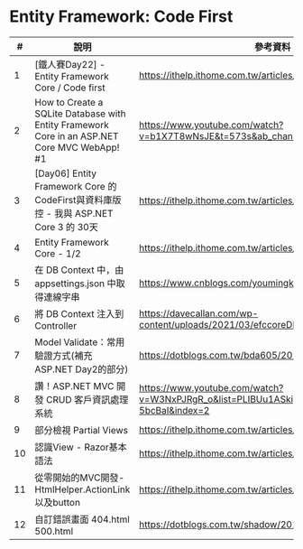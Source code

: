 ﻿# Entity Framework: Code First

| #   | 說明                                                                                           | 參考資料                                                                                        |
|-----|----------------------------------------------------------------------------------------------|---------------------------------------------------------------------------------------------|
| 1   | [鐵人賽Day22] - Entity Framework Core / Code first                                              | https://ithelp.ithome.com.tw/articles/10208362?sc=iThelpR                                   |
| 2   | How to Create a SQLite Database with Entity Framework Core in an ASP.NET Core MVC WebApp! #1 | https://www.youtube.com/watch?v=b1X7T8wNsJE&t=573s&ab_channel=CodingUnderPressure           |
| 3   | [Day06] Entity Framework Core 的 CodeFirst與資料庫版控 - 我與 ASP.NET Core 3 的 30天                    | https://ithelp.ithome.com.tw/articles/10240606                                              |
| 4   | Entity Framework Core - 1/2                                                                  | https://ithelp.ithome.com.tw/articles/10207585                                              |
| 5   | 在 DB Context 中，由 appsettings.json 中取得連線字串                                                    | https://www.cnblogs.com/youmingkuang/p/14544533.html                                        |
| 6   | 將 DB Context 注入到 Controller                                                                  | https://davecallan.com/wp-content/uploads/2021/03/efccoreDI.png                             |
| 7   | Model Validate：常用驗證方式(補充ASP.NET Day2的部分)                                                     | https://dotblogs.com.tw/bda605/2019/01/27/211511                                            |
| 8   | 讚！ASP.NET MVC 開發 CRUD 客戶資訊處理系統                                                               | https://www.youtube.com/watch?v=W3NxPJRgR_o&list=PLIBUu1ASkigZyUnTglm-i_XH7h-5bcBaI&index=2 |
| 9   | 部分檢視 Partial Views                                                                           | https://ithelp.ithome.com.tw/articles/10208664                                              |
| 10  | 認識View - Razor基本語法                                                                           | https://ithelp.ithome.com.tw/articles/10160185                                              |
| 11  | 從零開始的MVC開發-HtmlHelper.ActionLink以及button                                                     | https://ithelp.ithome.com.tw/articles/10188851                                              |
| 12  | 自訂錯誤畫面 404.html 500.html                                                                     | https://dotblogs.com.tw/shadow/2018/09/03/164503                                            |